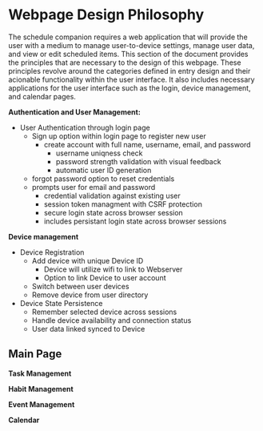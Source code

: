 # Webpage Design Philosophy

The schedule companion requires a web application that will provide the user with a medium to manage user-to-device settings, manage user data, and view or edit scheduled items. This section of the document provides the principles that are necessary to the design of this webpage. These principles revolve around the categories defined in entry design and their acionable functionality within the user interface. It also includes necessary applications for the user interface such as the login, device management, and calendar pages. 


**Authentication and User Management:**
- User Authentication through login page
    - Sign up option within login page to register new user
        - create account with full name, username, email, and password
            - username uniqness check
            - password strength validation with visual feedback
            - automatic user ID generation 
    - forgot password option to reset credentials
    - prompts user for email and password 
        - credential validation against existing user
        - session token managment with CSRF protection
        - secure login state across browser session
        - includes persistant login state across browser sessions

**Device management**
- Device Registration
    - Add device with unique Device ID
        - Device will utilize wifi to link to Webserver
        - Option to link Device to user account
    - Switch between user devices 
    - Remove device from user directory
- Device State Persistence
    - Remember selected device across sessions
    - Handle device availability and connection status
    - User data linked synced to Device
    

**Main Page**
-
**Task Management**

**Habit Management**

**Event Management**

**Calendar**